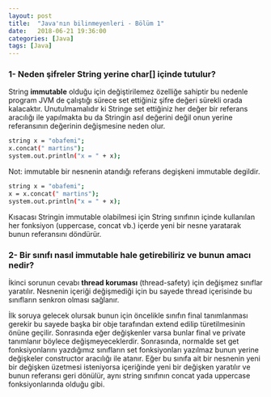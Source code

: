 ```yaml
---
layout: post
title:  "Java'nın bilinmeyenleri - Bölüm 1"
date:   2018-06-21 19:36:00
categories: [Java]
tags: [Java]
---
```


### 1- Neden şifreler String yerine char[] içinde tutulur? 

String **immutable** olduğu için değiştirilemez özelliğe sahiptir bu nedenle program JVM de çalıştığı sürece set ettiğiniz şifre değeri sürekli orada kalacaktır. Unutulmamalıdır ki Stringe set ettiğiniz her değer bir referans aracılığı ile yapılmakta bu da Stringin asıl değerini değil onun yerine referansının değerinin değişmesine neden olur.

~~~ bash
string x = "obafemi";
x.concat(" martins");
system.out.println("x = " + x); 
~~~

Not: immutable bir nesnenin atandığı referans degişkeni immutable degildir.

~~~ bash
string x = "obafemi";
x = x.concat(" martins");
system.out.println("x = " + x); 
~~~

Kısacası Stringin immutable olabilmesi için String sınıfının içinde kullanılan her fonksiyon (uppercase, concat vb.) içerde yeni bir nesne yaratarak bunun referansını döndürür.

### 2- Bir sınıfı nasıl immutable hale getirebiliriz ve bunun amacı nedir?

İkinci sorunun cevabı **thread koruması** (thread-safety) için değişmez  sınıflar yaratılır. Nesnenin içeriği değişmediği için bu sayede thread içerisinde bu sınıfların senkron olması sağlanır. 

İlk soruya gelecek olursak bunun için öncelikle sınıfın final tanımlanması gerekir bu sayede başka bir obje tarafından extend edilip türetilmesinin önüne geçilir. Sonrasında eğer değişkenler varsa bunlar final ve private tanımlanır böylece değişmeyeceklerdir. Sonrasında, normalde set get fonksiyonlarını yazdığımız sınıfların set fonksiyonları yazılmaz bunun yerine değişkeler constructor aracılığı ile atanır. Eğer bu sınıfa ait bir nesnenin yeni bir değişken üzetmesi isteniyorsa içeriğinde yeni bir değişken yaratılır ve bunun referansı geri dönülür, aynı string sınıfının concat yada uppercase fonksiyonlarında olduğu gibi.